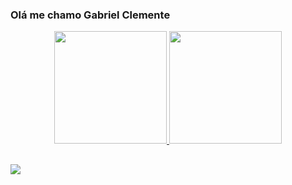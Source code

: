 ### Olá me chamo Gabriel Clemente

<div align="center">
  <a href="https://github.com/gabrielclemnt">
  <img height="180em" src="https://github-readme-stats.vercel.app/api?username=gabrielclemnt&show_icons=true&theme=dracula&include_all_commits=true&count_private=true"/>
  <img height="180em" src="https://github-readme-stats.vercel.app/api/top-langs/?username=gabrielclemnt&layout=compact&langs_count=7&theme=dracula"/>
</div>
  
##
  
<div> 
  <a href="https://www.instagram.com/anntoniogabriel/" target="_blank"><img src="https://img.shields.io/badge/-Instagram-%23E4405F?style=for-the-badge&logo=instagram&logoColor=white" target="_blank"></a>
  

